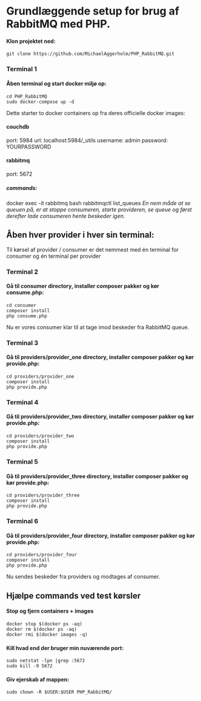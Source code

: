 # Grundlæggende setup for brug af RabbitMQ med PHP.

#### Klon projektet ned:
```
git clone https://github.com/MichaelAggerholm/PHP_RabbitMQ.git
```

### Terminal 1
#### Åben terminal og start docker miljø op:
```
cd PHP_RabbitMQ
sudo docker-compose up -d
```
Dette starter to docker containers op fra deres officielle docker images:
#### couchdb
port: 5984
url: localhost:5984/_utils
username: admin
password: YOURPASSWORD

#### rabbitmq
port: 5672
##### commands:
docker exec -it rabbitmq bash
rabbitmqctl list_queues
_En nem måde at se queuen på, er at stoppe consumeren, starte provideren, se queue og først derefter lade consumeren hente beskeder igen._

## Åben hver provider i hver sin terminal:
Til kørsel af provider / consumer er det nemmest med én terminal for consumer og én terminal per provider

### Terminal 2
#### Gå til consumer directory, installer composer pakker og kør consume.php:
```
cd consumer
composer install
php consume.php
```
Nu er vores consumer klar til at tage imod beskeder fra RabbitMQ queue.

### Terminal 3
#### Gå til providers/provider_one directory, installer composer pakker og kør provide.php:
```
cd providers/provider_one
composer install
php provide.php
```

### Terminal 4
#### Gå til providers/provider_two directory, installer composer pakker og kør provide.php:
```
cd providers/provider_two
composer install
php provide.php
```

### Terminal 5
#### Gå til providers/provider_three directory, installer composer pakker og kør provide.php:
```
cd providers/provider_three
composer install
php provide.php
```
### Terminal 6
#### Gå til providers/provider_four directory, installer composer pakker og kør provide.php:
```
cd providers/provider_four
composer install
php provide.php
```

Nu sendes beskeder fra providers og modtages af consumer.

## Hjælpe commands ved test kørsler

#### Stop og fjern containers + images
```
docker stop $(docker ps -aq)
docker rm $(docker ps -aq)
docker rmi $(docker images -q)
```

#### Kill hvad end der bruger min nuværende port:
```
sudo netstat -lpn |grep :5672
sudo kill -9 5672
```

#### Giv ejerskab af mappen:
```
sudo chown -R $USER:$USER PHP_RabbitMQ/
```

